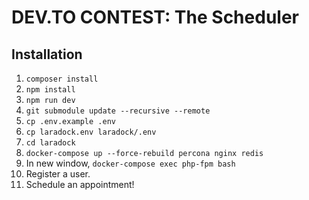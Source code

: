 # DEV.TO CONTEST: The Scheduler

## Installation
1. `composer install`
2. `npm install`
3. `npm run dev`
4. `git submodule update --recursive --remote`
5. `cp .env.example .env`
6. `cp laradock.env laradock/.env`
7. `cd laradock`
8. `docker-compose up --force-rebuild percona nginx redis`
9. In new window, `docker-compose exec php-fpm bash`
10. Register a user.
11. Schedule an appointment!